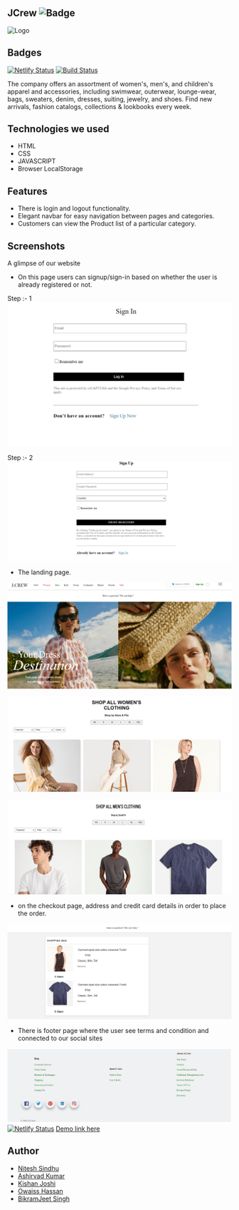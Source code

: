 ## JCrew ![Badge](https://visitor-counter-badge.vercel.app/api/NiteshSindhu/Unit-2-project-J.Crew)

![Logo](https://encrypted-tbn0.gstatic.com/images?q=tbn:ANd9GcQMRckhA3oX-s9XbNIyFkEWac3co-Qu8piqFwtVOmIr&s)


## Badges

[![Netlify Status](https://api.netlify.com/api/v1/badges/504678a1-de2b-4f30-a204-6fdf0a280ebb/deploy-status)](https://kaleidoscopic-torrone-494925.netlify.app/)
[![Build Status](https://travis-ci.org/joemccann/dillinger.svg?branch=master)](https://github.com/NiteshSindhu/Unit-2-project-J.Crew)

The company offers an assortment of women's, men's, and children's apparel and accessories, including swimwear, outerwear, lounge-wear, bags, sweaters, denim, dresses, suiting, jewelry, and shoes. Find new arrivals, fashion catalogs, collections & lookbooks every week.
## Technologies we used

- HTML
- CSS
- JAVASCRIPT
- Browser LocalStorage


## Features

- There is login and logout functionality.
- Elegant navbar for easy navigation between pages and categories.
- Customers can view the Product list of a particular category.


## Screenshots
A glimpse of our website

- On this page users can signup/sign-in based on whether the user is already registered or not.

Step :- 1
![Sign in](./Pics/signin.png)

Step :- 2
![Create account](./Pics/signup.png)


- The landing page.

![Landing page](./Pics/Landing.png)


![womens](./Pics/womens.png)

![men page](./Pics/mens.png)

- on the checkout page,  address and credit card details in order to place the order.


![Cart page](./Pics/cart.png)

- There is footer page where the user see terms and condition and connected to our social sites

![Footer](./Pics/footer.png)
[![Netlify Status](https://api.netlify.com/api/v1/badges/504678a1-de2b-4f30-a204-6fdf0a280ebb/deploy-status)](https://app.netlify.com/sites/nordstrom-clone-245a2a/deploys)
 [Demo link here](https://kaleidoscopic-torrone-494925.netlify.app/) 


## Author

- [Nitesh Sindhu](https://github.com/NiteshSindhu)
- [Ashirvad Kumar](https://github.com/Ashirvad121)
- [Kishan Joshi](https://github.com/Kishan0431)
- [Owaiss Hassan](https://github.com/owaisshassan)
- [BikramJeet Singh](https://github.com/VickypediaSingh)